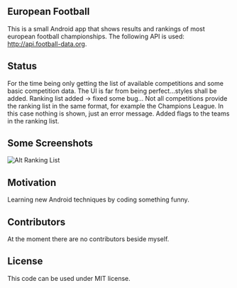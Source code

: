 ## European Football

This is a small Android app that shows results and rankings of most european football championships.
The following API is used: http://api.football-data.org.

## Status

For the time being only getting the list of available competitions and some basic competition data.
The UI is far from being perfect...styles shall be added.
Ranking list added -> fixed some bug...
Not all competitions provide the ranking list in the same format, for example the Champions League.
In this case nothing is shown, just an error message.
Added flags to the teams in the ranking list.

## Some Screenshots

![Alt Ranking List](https://cloud.githubusercontent.com/assets/18901734/25764341/9e366cbc-31e7-11e7-938f-d6cef4017129.png "Sample Ranking List")

## Motivation

Learning new Android techniques by coding something funny.

## Contributors

At the moment there are no contributors beside myself.

## License

This code can be used under MIT license.
